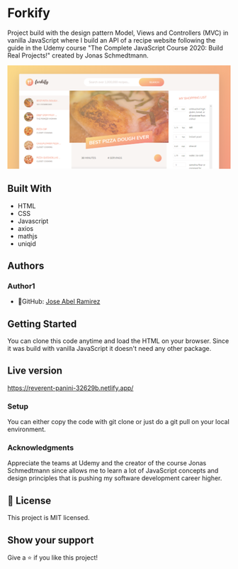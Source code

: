 # Forkify

Project build with the design pattern Model, Views and Controllers (MVC) in vanilla JavaScript where I build an API of a recipe website following the guide in the Udemy course "The Complete JavaScript Course 2020: Build Real Projects!" created by Jonas Schmedtmann.

![screenshot](./app_screenshot.png)


## Built With
- HTML
- CSS
- Javascript
- axios
- mathjs
- uniqid


## Authors
### Author1
- 👤GitHub: [Jose Abel Ramirez](https://github.com/jose-Abel)

## Getting Started
You can clone this code anytime and load the HTML on your browser. Since it was build with vanilla JavaScript it doesn't need any other package.


## Live version
https://reverent-panini-32629b.netlify.app/


### Setup
You can either copy the code with git clone or just do a git pull on your local environment.


### Acknowledgments
Appreciate the teams at Udemy and the creator of the course Jonas Schmedtmann since allows me to learn a lot of JavaScript concepts and design principles that is pushing my software development career higher.


## 📝 License
This project is MIT licensed.


## Show your support
Give a ⭐️ if you like this project!